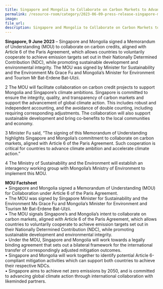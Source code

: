 ```yaml
---  
title: Singapore and Mongolia to Collaborate on Carbon Markets to Advance Climate Ambition  
permalink: /resource-room/category/2023-06-09-press-release-singapore-mongolia-mou-carbon-credits
image:  
file_url:  
description: Singapore and Mongolia to Collaborate on Carbon Markets to Advance Climate Ambition 
---
```


**Singapore, 9 June 2023** – Singapore and Mongolia signed a Memorandum of Understanding (MOU) to collaborate on carbon credits, aligned with Article 6 of the Paris Agreement, which allows countries to voluntarily cooperate to achieve emission targets set out in their Nationally Determined Contribution (NDC), while promoting sustainable development and environmental integrity. The MOU was signed by Minister for Sustainability and the Environment Ms Grace Fu and Mongolia’s Minister for Environment and Tourism Mr Bat-Erdene Bat-Ulzii.   

2 The MOU will facilitate collaboration on carbon credit projects to support Mongolia and Singapore’s climate ambitions. Singapore is committed to ensure the integrity, quality, and transparency of carbon markets and support the advancement of global climate action. This includes robust and independent accounting, and the avoidance of double counting, including requiring corresponding adjustments. The collaboration will also support sustainable development and bring co-benefits to the local communities and economy.

3 Minister Fu said, “The signing of this Memorandum of Understanding highlights Singapore and Mongolia’s commitment to collaborate on carbon markets, aligned with Article 6 of the Paris Agreement. Such cooperation is critical for countries to advance climate ambition and accelerate climate action.”

4 The Ministry of Sustainability and the Environment will establish an interagency working group with Mongolia’s Ministry of Environment to implement this MOU. 

**MOU Factsheet**  
• Singapore and Mongolia signed a Memorandum of Understanding (MOU) for Collaboration under Article 6 of the Paris Agreement.   
• The MOU was signed by Singapore Minister for Sustainability and the Environment Ms Grace Fu and Mongolia’s Minister for Environment and Tourism Mr Bat-Erdene Bat-Ulzii.  
• The MOU signals Singapore’s and Mongolia’s intent to collaborate on carbon markets, aligned with Article 6 of the Paris Agreement, which allows countries to voluntarily cooperate to achieve emission targets set out in their Nationally Determined Contribution (NDC), while promoting sustainable development and environmental integrity.  
• Under the MOU, Singapore and Mongolia will work towards a legally binding agreement that sets out a bilateral framework for the international transfer of correspondingly adjusted mitigation outcomes.   
• Singapore and Mongolia will work together to identify potential Article 6-compliant mitigation activities which can support both countries to achieve their respective NDCs.  
• Singapore aims to achieve net zero emissions by 2050, and is committed to advancing global climate action through international collaboration with likeminded partners.  
